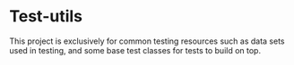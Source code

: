# Test-utils

This project is exclusively for common testing resources such as data sets used in testing, and some base test classes for tests to build on top. 